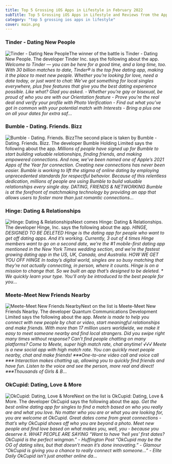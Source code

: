```yaml
---
title: Top 5 Grossing iOS Apps in Lifestyle in February 2022
subTitle: Top 5 Grossing iOS Apps in Lifestyle and Reviews from the AppStore in February 2022.
category: "top 5 grossing ios apps in lifestyle"
cover: main.png
---
```


### Tinder - Dating New People

![Tinder - Dating New People](https://is1-ssl.mzstatic.com/image/thumb/Purple126/v4/87/af/e5/87afe5ff-e892-09b9-69fe-135c685d72a1/AppIcon-0-0-1x_U007emarketing-0-0-0-7-0-0-sRGB-0-0-0-GLES2_U002c0-512MB-85-220-0-0.png/100x100bb.png)The winner of the battle is Tinder - Dating New People. The developer Tinder Inc. says the following about the app. _Welcome to Tinder — you can be here for a good time, and a long time, too. With 30 billion matches to date, Tinder® is the top free dating app, making it the place to meet new people. Whether you’re looking for love, need a date today, or just want to chat: We’ve got something for local singles everywhere, plus free features that give you the best dating experience possible. Like what? Glad you asked.   - Whether you’re gay or bisexual, be proud of who you are with our Orientation feature - Prove you’re the real deal and verify your profile with Photo Verification  - Find out what you’ve got in common with your potential match with Interests - Bring a plus one on all your dates for extra saf_...

### Bumble - Dating. Friends. Bizz

![Bumble - Dating. Friends. Bizz](https://is5-ssl.mzstatic.com/image/thumb/Purple126/v4/26/3c/8a/263c8a97-a591-feec-7f1e-d6f060257910/AppIcon-1x_U007emarketing-0-7-0-85-220.png/100x100bb.png)The second place is taken by Bumble - Dating. Friends. Bizz. The developer Bumble Holding Limited says the following about the app. _Millions of people have signed up for Bumble to start building valuable relationships, finding friends, and making empowered connections. And now, we’ve been named one of Apple’s 2021 Apps of the Year for connection. Creating new connections has never been easier. Bumble is working to lift the stigma of online dating by employing unprecedented standards for respectful behavior. Because of this relentless dedication, millions of people are using Bumble to build valuable relationships every single day.  DATING, FRIENDS & NETWORKING  Bumble is at the forefront of matchmaking technology by providing an app that allows users to foster more than just romantic connections_...

### Hinge: Dating & Relationships

![Hinge: Dating & Relationships](https://is1-ssl.mzstatic.com/image/thumb/Purple126/v4/b2/96/c3/b296c34f-dac5-58e4-600a-147977d3f01c/AppIcon-0-0-1x_U007emarketing-0-0-0-5-0-0-sRGB-0-0-0-GLES2_U002c0-512MB-85-220-0-0.png/100x100bb.png)Next comes Hinge: Dating & Relationships. The developer Hinge, Inc. says the following about the app. _HINGE, DESIGNED TO BE DELETED Hinge is the dating app for people who want to get off dating apps. And it’s working. Currently, 3 out of 4 times Hinge members want to go on a second date, we’re the #1 mobile-first dating app mentioned in the New York Times wedding section, and we’re the fastest growing dating app in the US, UK, Canada, and Australia.  HOW WE GET YOU OFF HINGE In today’s digital world, singles are so busy matching that they’re not actually connecting, in person, where it counts. Hinge is on a mission to change that. So we built an app that’s designed to be deleted.  * We quickly learn your type. You’ll only be introduced to the best people for you_...

### Meete-Meet New Friends Nearby

![Meete-Meet New Friends Nearby](https://is2-ssl.mzstatic.com/image/thumb/Purple126/v4/fb/d5/d6/fbd5d659-e14b-a280-8d45-758eeca93c69/AppIcon-0-0-1x_U007emarketing-0-0-0-7-0-0-sRGB-0-0-0-GLES2_U002c0-512MB-85-220-0-0.png/100x100bb.png)Next on the list is Meete-Meet New Friends Nearby. The developer Quantum Communications Development Limited says the following about the app. _Meete is made to help you connect with new people by chat or video, start meaningful relationships and make friends. With more than 17 million users worldwide, we make it easy to meet someone nearby and find local strangers.  Did you swipe right many times without response? Can't find people chatting on many platforms? Come to Meete, super high match rate, chat anytime!  √√√ Meete is a new social app with high match rate. You can quickly meet people nearby, chat and make friends!  ※※※One-to-one video call and voice call ※※※ Interaction makes chatting up, allowing you to quickly find friends and have fun. Listen to the voice and see the person, more real and direct!  ※※※Thousands of Girls & B_...

### OkCupid: Dating, Love & More

![OkCupid: Dating, Love & More](https://is1-ssl.mzstatic.com/image/thumb/Purple116/v4/1e/91/d5/1e91d5f2-0e18-b560-88ae-a17a87bd68ed/AppIcon-0-0-1x_U007emarketing-0-0-0-7-0-0-sRGB-0-0-0-GLES2_U002c0-512MB-85-220-0-0.png/100x100bb.png)Next on the list is OkCupid: Dating, Love & More. The developer OkCupid says the following about the app. _Get the best online dating app for singles to find a match based on who you really are and what you love. No matter who you are or what you are looking for, you are welcome at OkCupid.  Great dates come from great connections - that’s why OkCupid shows off who you are beyond a photo. Meet new people and find love based on what makes you, well, you - because you deserve it.  WHAT PEOPLE ARE SAYING “Want to have ‘hell yes’ first dates? OkCupid is the perfect wingman.” - Huffington Post “OkCupid may be the OG of dating sites, but that doesn’t mean it’s done innovating.” - Glamour “OkCupid is giving you a chance to really connect with someone…” - Elite Daily  OkCupid isn’t just another online da_...

